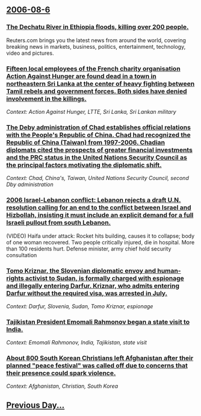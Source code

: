 ## [2006-08-6](/news/2006/08/6/index.md)

### [ The Dechatu River in Ethiopia floods, killing over 200 people.](/news/2006/08/6/the-dechatu-river-in-ethiopia-floods-killing-over-200-people.md)
Reuters.com brings you the latest news from around the world, covering breaking news in markets, business, politics, entertainment, technology, video and pictures.

### [ Fifteen local employees of the French charity organisation Action Against Hunger are found dead in a town in northeastern Sri Lanka at the center of heavy fighting between Tamil rebels and government forces. Both sides have denied involvement in the killings. ](/news/2006/08/6/fifteen-local-employees-of-the-french-charity-organisation-action-against-hunger-are-found-dead-in-a-town-in-northeastern-sri-lanka-at-the.md)
_Context: Action Against Hunger, LTTE, Sri Lanka, Sri Lankan military_

### [ The Deby administration of Chad establishes official relations with the People's Republic of China. Chad had recognized the Republic of China (Taiwan) from 1997-2006. Chadian diplomats cited the prospects of greater financial investments and the PRC status in the United Nations Security Council as the principal factors motivating the diplomatic shift. ](/news/2006/08/6/the-da-c-by-administration-of-chad-establishes-official-relations-with-the-people-s-republic-of-china-chad-had-recognized-the-republic-of-ch.md)
_Context: Chad, China's, Taiwan, United Nations Security Council, second Dby administration_

### [ 2006 Israel-Lebanon conflict: Lebanon rejects a draft U.N. resolution calling for an end to the conflict between Israel and Hizbollah, insisting it must include an explicit demand for a full Israeli pullout from south Lebanon.](/news/2006/08/6/2006-israel-lebanon-conflict-p-lebanon-rejects-a-draft-u-n-resolution-calling-for-an-end-to-the-conflict-between-israel-and-hizbollah-ins.md)
(VIDEO) Haifa under attack: Rocket hits building, causes it to collapse; body of one woman recovered. Two people critically injured, die in hospital. More than 100 residents hurt. Defense minister, army chief hold security consultation

### [ Tomo Kriznar, the Slovenian diplomatic envoy and human-rights activist to Sudan, is formally charged with espionage and illegally entering Darfur. Kriznar, who admits entering Darfur without the required visa, was arrested in July. ](/news/2006/08/6/tomo-kria3-4nar-the-slovenian-diplomatic-envoy-and-human-rights-activist-to-sudan-is-formally-charged-with-espionage-and-illegally-entering.md)
_Context: Darfur, Slovenia, Sudan, Tomo Kriznar, espionage_

### [ Tajikistan President Emomali Rahmonov began a state visit to India. ](/news/2006/08/6/tajikistan-president-emomali-rahmonov-began-a-state-visit-to-india.md)
_Context: Emomali Rahmonov, India, Tajikistan, state visit_

### [ About 800 South Korean Christians left Afghanistan after their planned "peace festival" was called off due to concerns that their presence could spark violence. ](/news/2006/08/6/about-800-south-korean-christians-left-afghanistan-after-their-planned-peace-festival-was-called-off-due-to-concerns-that-their-presence.md)
_Context: Afghanistan, Christian, South Korea_

## [Previous Day...](/news/2006/08/5/index.md)

